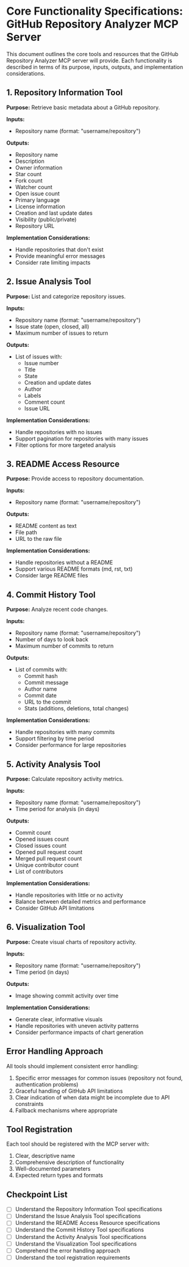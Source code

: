 Core Functionality Specifications: GitHub Repository Analyzer MCP Server
========================================================================

This document outlines the core tools and resources that the GitHub Repository Analyzer MCP server will provide. Each functionality is described in terms of its purpose, inputs, outputs, and implementation considerations.

1\. Repository Information Tool
-------------------------------

**Purpose:** Retrieve basic metadata about a GitHub repository.

**Inputs:**

-   Repository name (format: "username/repository")

**Outputs:**

-   Repository name
-   Description
-   Owner information
-   Star count
-   Fork count
-   Watcher count
-   Open issue count
-   Primary language
-   License information
-   Creation and last update dates
-   Visibility (public/private)
-   Repository URL

**Implementation Considerations:**

-   Handle repositories that don't exist
-   Provide meaningful error messages
-   Consider rate limiting impacts

2\. Issue Analysis Tool
-----------------------

**Purpose:** List and categorize repository issues.

**Inputs:**

-   Repository name (format: "username/repository")
-   Issue state (open, closed, all)
-   Maximum number of issues to return

**Outputs:**

-   List of issues with:
    -   Issue number
    -   Title
    -   State
    -   Creation and update dates
    -   Author
    -   Labels
    -   Comment count
    -   Issue URL

**Implementation Considerations:**

-   Handle repositories with no issues
-   Support pagination for repositories with many issues
-   Filter options for more targeted analysis

3\. README Access Resource
--------------------------

**Purpose:** Provide access to repository documentation.

**Inputs:**

-   Repository name (format: "username/repository")

**Outputs:**

-   README content as text
-   File path
-   URL to the raw file

**Implementation Considerations:**

-   Handle repositories without a README
-   Support various README formats (md, rst, txt)
-   Consider large README files

4\. Commit History Tool
-----------------------

**Purpose:** Analyze recent code changes.

**Inputs:**

-   Repository name (format: "username/repository")
-   Number of days to look back
-   Maximum number of commits to return

**Outputs:**

-   List of commits with:
    -   Commit hash
    -   Commit message
    -   Author name
    -   Commit date
    -   URL to the commit
    -   Stats (additions, deletions, total changes)

**Implementation Considerations:**

-   Handle repositories with many commits
-   Support filtering by time period
-   Consider performance for large repositories

5\. Activity Analysis Tool
--------------------------

**Purpose:** Calculate repository activity metrics.

**Inputs:**

-   Repository name (format: "username/repository")
-   Time period for analysis (in days)

**Outputs:**

-   Commit count
-   Opened issues count
-   Closed issues count
-   Opened pull request count
-   Merged pull request count
-   Unique contributor count
-   List of contributors

**Implementation Considerations:**

-   Handle repositories with little or no activity
-   Balance between detailed metrics and performance
-   Consider GitHub API limitations

6\. Visualization Tool
----------------------

**Purpose:** Create visual charts of repository activity.

**Inputs:**

-   Repository name (format: "username/repository")
-   Time period (in days)

**Outputs:**

-   Image showing commit activity over time

**Implementation Considerations:**

-   Generate clear, informative visuals
-   Handle repositories with uneven activity patterns
-   Consider performance impacts of chart generation

Error Handling Approach
-----------------------

All tools should implement consistent error handling:

1.  Specific error messages for common issues (repository not found, authentication problems)
2.  Graceful handling of GitHub API limitations
3.  Clear indication of when data might be incomplete due to API constraints
4.  Fallback mechanisms where appropriate

Tool Registration
-----------------

Each tool should be registered with the MCP server with:

1.  Clear, descriptive name
2.  Comprehensive description of functionality
3.  Well-documented parameters
4.  Expected return types and formats

Checkpoint List
---------------

-   [ ]  Understand the Repository Information Tool specifications
-   [ ]  Understand the Issue Analysis Tool specifications
-   [ ]  Understand the README Access Resource specifications
-   [ ]  Understand the Commit History Tool specifications
-   [ ]  Understand the Activity Analysis Tool specifications
-   [ ]  Understand the Visualization Tool specifications
-   [ ]  Comprehend the error handling approach
-   [ ]  Understand the tool registration requirements